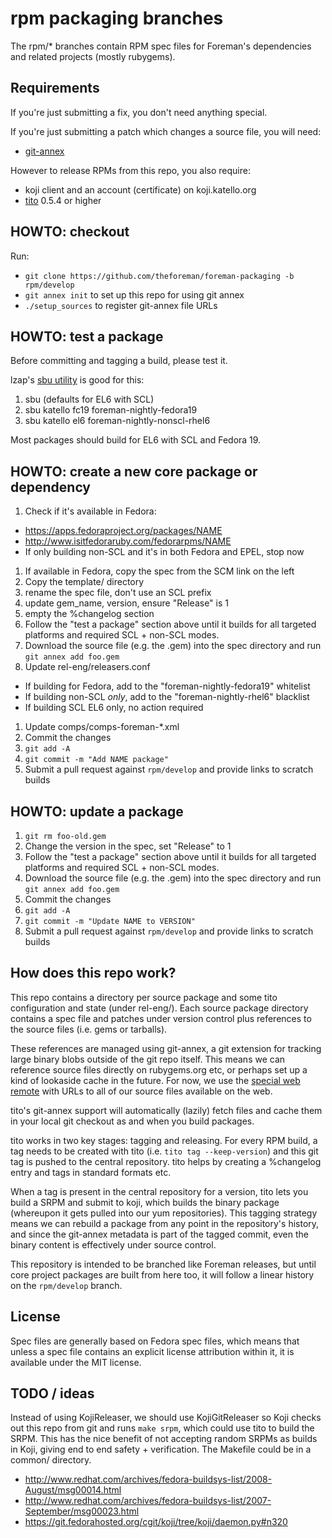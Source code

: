 # rpm packaging branches

The rpm/\* branches contain RPM spec files for Foreman's dependencies and
related projects (mostly rubygems).

## Requirements

If you're just submitting a fix, you don't need anything special.

If you're just submitting a patch which changes a source file, you will need:

* [git-annex](http://git-annex.branchable.com/)

However to release RPMs from this repo, you also require:

* koji client and an account (certificate) on koji.katello.org
* [tito](https://github.com/dgoodwin/tito) 0.5.4 or higher

## HOWTO: checkout

Run:

* `git clone https://github.com/theforeman/foreman-packaging -b rpm/develop`
* `git annex init` to set up this repo for using git annex
* `./setup_sources` to register git-annex file URLs

## HOWTO: test a package

Before committing and tagging a build, please test it.

lzap's [sbu utility](https://github.com/lzap/bin-public/blob/master/sbu) is
good for this:

1. sbu (defaults for EL6 with SCL)
1. sbu katello fc19 foreman-nightly-fedora19
1. sbu katello el6 foreman-nightly-nonscl-rhel6

Most packages should build for EL6 with SCL and Fedora 19.

## HOWTO: create a new core package or dependency

1. Check if it's available in Fedora:
  * https://apps.fedoraproject.org/packages/NAME
  * http://www.isitfedoraruby.com/fedorarpms/NAME
  * If only building non-SCL and it's in both Fedora and EPEL, stop now
1. If available in Fedora, copy the spec from the SCM link on the left
1. Copy the template/ directory
  1. rename the spec file, don't use an SCL prefix
  1. update gem\_name, version, ensure "Release" is 1
  1. empty the %changelog section
1. Follow the "test a package" section above until it builds for all
   targeted platforms and required SCL + non-SCL modes.
1. Download the source file (e.g. the .gem) into the spec directory and run
   `git annex add foo.gem`
1. Update rel-eng/releasers.conf
  * If building for Fedora, add to the "foreman-nightly-fedora19" whitelist
  * If building non-SCL *only*, add to the "foreman-nightly-rhel6" blacklist
  * If building SCL EL6 only, no action required
1. Update comps/comps-foreman-\*.xml
1. Commit the changes
  1. `git add -A`
  1. `git commit -m "Add NAME package"`
1. Submit a pull request against `rpm/develop` and provide links to scratch
   builds

## HOWTO: update a package

1. `git rm foo-old.gem`
1. Change the version in the spec, set "Release" to 1
1. Follow the "test a package" section above until it builds for all
   targeted platforms and required SCL + non-SCL modes.
1. Download the source file (e.g. the .gem) into the spec directory and run
   `git annex add foo.gem`
1. Commit the changes
  1. `git add -A`
  1. `git commit -m "Update NAME to VERSION"`
1. Submit a pull request against `rpm/develop` and provide links to scratch
   builds

## How does this repo work?

This repo contains a directory per source package and some tito configuration
and state (under rel-eng/).  Each source package directory contains a spec
file and patches under version control plus references to the source files
(i.e. gems or tarballs).

These references are managed using git-annex, a git extension for tracking
large binary blobs outside of the git repo itself.  This means we can
reference source files directly on rubygems.org etc, or perhaps set up a kind
of lookaside cache in the future.  For now, we use the [special web remote](http://git-annex.branchable.com/tips/using_the_web_as_a_special_remote/)
with URLs to all of our source files available on the web.

tito's git-annex support will automatically (lazily) fetch files and cache
them in your local git checkout as and when you build packages.

tito works in two key stages: tagging and releasing.  For every RPM build, a
tag needs to be created with tito (i.e. `tito tag --keep-version`) and this
git tag is pushed to the central repository.  tito helps by creating a
%changelog entry and tags in standard formats etc.

When a tag is present in the central repository for a version, tito lets you
build a SRPM and submit to koji, which builds the binary package (whereupon it
gets pulled into our yum repositories).  This tagging strategy means we can
rebuild a package from any point in the repository's history, and since the
git-annex metadata is part of the tagged commit, even the binary content is
effectively under source control.

This repository is intended to be branched like Foreman releases, but until
core project packages are built from here too, it will follow a linear history
on the `rpm/develop` branch.

## License

Spec files are generally based on Fedora spec files, which means that unless a
spec file contains an explicit license attribution within it, it is available
under the MIT license.

## TODO / ideas

Instead of using KojiReleaser, we should use KojiGitReleaser so Koji checks
out this repo from git and runs `make srpm`, which could use tito to build
the SRPM.  This has the nice benefit of not accepting random SRPMs as builds
in Koji, giving end to end safety + verification.  The Makefile could be in a
common/ directory.

  * http://www.redhat.com/archives/fedora-buildsys-list/2008-August/msg00014.html
  * http://www.redhat.com/archives/fedora-buildsys-list/2007-September/msg00023.html
  * https://git.fedorahosted.org/cgit/koji/tree/koji/daemon.py#n320
